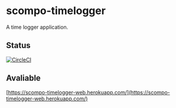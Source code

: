# scompo-timelogger

A time logger application.

## Status

[![CircleCI](https://circleci.com/gh/scompo/scompo-timelogger.svg?style=svg)](https://circleci.com/gh/scompo/scompo-timelogger)

## Avaliable

[https://scompo-timelogger-web.herokuapp.com/](https://scompo-timelogger-web.herokuapp.com/)